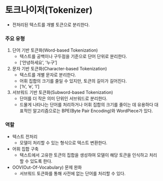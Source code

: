 # 토크나이저(Tokenizer)
- 전처리된 텍스트를 개별 토큰으로 분리한다.
### 주요 유형
1. 단어 기반 토큰화(Word-based Tokenization)
	- 텍스트를 공백이나 구두점을 기준으로 단어 단위로 분리한다.
	- [‘안녕하세요’, ‘누구’]
2. 문자 기반 토큰화(Character-based Tokenization)
	- 텍스트를 개별 문자로 분리한다.
	- 어휘 집합의 크기를 줄일 수 있지만, 토큰의 길이가 길어진다.
	- [‘h’, ‘e’, ‘l’]
3. 서브워드 기반 토큰화(Subword-based Tokenization)
	- 단어를 더 작은 의미 단위인 서브워드로 분리한다.
	- 드물게 나타나는 단어를 처리하거나 어휘 집합의 크기를 줄이는 데 유용하다 대표적인 알고리즘으로는 BPE(Byte Pair Encoding)와 WordPiece가 있다.
### 역할
- 텍스트 전처리
	- 모델이 처리할 수 있는 형식으로 텍스트 변환한다.
- 어휘 집합 구축
	- 텍스트에서 고유한 토큰의 집합을 생성하여 모델이 해당 토큰을 인식하고 처리할 수 있도록 한다.
- OOV(Out-Of-Vocabulary) 문제 완화
	- 서브워드 토큰화를 통해 사전에 없는 단어를 처리할 수 있다.